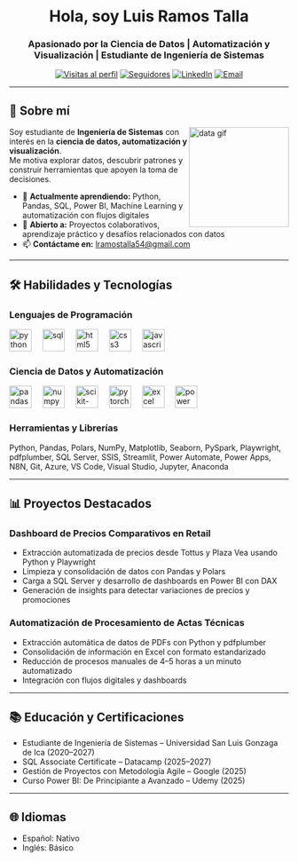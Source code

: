 <h1 align="center">Hola, soy Luis Ramos Talla</h1>
<h3 align="center">Apasionado por la Ciencia de Datos | Automatización y Visualización | Estudiante de Ingeniería de Sistemas</h3>

<div align="center">

[![Visitas al perfil](https://komarev.com/ghpvc/?username=Ander-R903&label=Visitas&color=0e75b6&style=flat)](https://github.com/Ander-R903)
[![Seguidores](https://img.shields.io/github/followers/Ander-R903?style=social)](https://github.com/Ander-R903)
[![LinkedIn](https://img.shields.io/badge/LinkedIn-Conectar-0A66C2?style=flat&logo=linkedin&logoColor=white)](https://linkedin.com/in/LuisRamosT)
[![Email](https://img.shields.io/badge/Email-Contactarme-red?style=flat&logo=gmail)](mailto:lramostalla54@gmail.com)

</div>

---

## 🚀 Sobre mí  

<img align="right" height="180" src="https://media.giphy.com/media/qgQUggAC3Pfv687qPC/giphy.gif" alt="data gif"/>

Soy estudiante de **Ingeniería de Sistemas** con interés en la **ciencia de datos, automatización y visualización**.  
Me motiva explorar datos, descubrir patrones y construir herramientas que apoyen la toma de decisiones.  

- 🌱 **Actualmente aprendiendo:** Python, Pandas, SQL, Power BI, Machine Learning y automatización con flujos digitales  
- 💼 **Abierto a:** Proyectos colaborativos, aprendizaje práctico y desafíos relacionados con datos  
- 📫 **Contáctame en:** lramostalla54@gmail.com  

---

## 🛠️ Habilidades y Tecnologías

### Lenguajes de Programación
<div align="left">
  <img src="https://cdn.jsdelivr.net/gh/devicons/devicon/icons/python/python-original.svg" height="40" alt="python" />
  <img width="12"/>
  <img src="https://cdn.jsdelivr.net/gh/devicons/devicon/icons/sql/sql-original.svg" height="40" alt="sql" />
  <img width="12"/>
  <img src="https://cdn.jsdelivr.net/gh/devicons/devicon/icons/html5/html5-original.svg" height="40" alt="html5" />
  <img width="12"/>
  <img src="https://cdn.jsdelivr.net/gh/devicons/devicon/icons/css3/css3-original.svg" height="40" alt="css3" />
  <img width="12"/>
  <img src="https://cdn.jsdelivr.net/gh/devicons/devicon/icons/javascript/javascript-original.svg" height="40" alt="javascript" />
</div>

### Ciencia de Datos y Automatización
<div align="left">
  <img src="https://cdn.jsdelivr.net/gh/devicons/devicon/icons/pandas/pandas-original.svg" height="40" alt="pandas" />
  <img width="12"/>
  <img src="https://cdn.jsdelivr.net/gh/devicons/devicon/icons/numpy/numpy-original.svg" height="40" alt="numpy" />
  <img width="12"/>
  <img src="https://upload.wikimedia.org/wikipedia/commons/0/05/Scikit_learn_logo_small.svg" height="40" alt="scikit-learn" />
  <img width="12"/>
  <img src="https://cdn.jsdelivr.net/gh/devicons/devicon/icons/pytorch/pytorch-original.svg" height="40" alt="pytorch" />
  <img width="12"/>
  <img src="https://cdn.jsdelivr.net/gh/devicons/devicon/icons/excel/excel-original.svg" height="40" alt="excel" />
  <img width="12"/>
  <img src="https://cdn.worldvectorlogo.com/logos/power-bi.svg" height="40" alt="power bi" />
</div>

### Herramientas y Librerías
<div align="left">
  Python, Pandas, Polars, NumPy, Matplotlib, Seaborn, PySpark, Playwright, pdfplumber, SQL Server, SSIS, Streamlit, Power Automate, Power Apps, N8N, Git, Azure, VS Code, Visual Studio, Jupyter, Anaconda
</div>

---

## 📊 Proyectos Destacados

### Dashboard de Precios Comparativos en Retail
- Extracción automatizada de precios desde Tottus y Plaza Vea usando Python y Playwright  
- Limpieza y consolidación de datos con Pandas y Polars  
- Carga a SQL Server y desarrollo de dashboards en Power BI con DAX  
- Generación de insights para detectar variaciones de precios y promociones

### Automatización de Procesamiento de Actas Técnicas
- Extracción automática de datos de PDFs con Python y pdfplumber  
- Consolidación de información en Excel con formato estandarizado  
- Reducción de procesos manuales de 4–5 horas a un minuto automatizado  
- Integración con flujos digitales y dashboards  

---

## 📚 Educación y Certificaciones
- Estudiante de Ingeniería de Sistemas – Universidad San Luis Gonzaga de Ica (2020–2027)  
- SQL Associate Certificate – Datacamp (2025–2027)  
- Gestión de Proyectos con Metodología Agile – Google (2025)  
- Curso Power BI: De Principiante a Avanzado – Udemy (2025)  

---

## 🌐 Idiomas
- Español: Nativo  
- Inglés: Básico  

